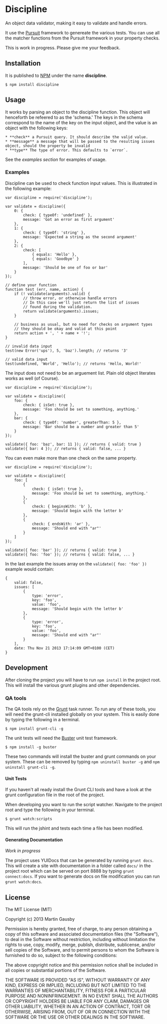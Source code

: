 # Discipline

An object data validator, making it easy to validate and handle errors.

It use the [Pursuit][pursuit] framework to genereate the various tests. You can use all the matcher functions from the Pursuit framework in your property checks.

[pursuit]: https://github.com/gausby/pursuit

This is work in progress. Please give me your feedback.

## Installation
It is published to [NPM][npm] under the name **discipline**.

    $ npm install discipline

[npm]: https://npmjs.org/


## Usage
It works by parsing an object to the discipline function. This object will henceforth be refeered to as the 'schema.' The keys in the schema correspond to the name of the key on the input object, and the value is an object with the following keys:

    * **check** a Pursuit query. It should describe the valid value.
    * **message** a message that will be passed to the resulting issues object, should the property be invalid
    * **type** The type of error. This defaults to `error`.

See the *examples section* for examples of usage.


### Examples
Discipline can be used to check function input values. This is illustrated in the following example:

    var discipline = require('discipline');

    var validate = discipline({
        0: {
            check: { typeOf: 'undefined' },
            message: 'Got an error as first argument'
        },
        1: {
            check: { typeOf: 'string' },
            message: 'Expected a string as the second argument'
        },
        2: {
            check: [
                { equals: 'Hello' },
                { equals: 'Goodbye' }
            ],
            message: 'Should be one of foo or bar'
        }
    });

    // define your function
    function test (err, name, action) {
        if (! validate(arguments).valid) {
            // throw error, or otherwise handle errors
            // In this case we'll just return the list of issues
            // found during the validation.
            return validate(arguments).issues;
        }

        // business as usual, but no need for checks on argument types
        // they should be okay and valid at this point
        return action + ', ' + name + '!';
    }

    // invalid data input
    test(new Error('ups'), 5, 'baz').length; // returns '3'

    // valid data input
    test(undefined, 'World', 'Hello'); // returns 'Hello, World!'

The input does not need to be an arguement list. Plain old object literates works as well (of Course).

    var discipline = require('discipline');

    var validate = discipline({
        foo: {
            check: { isSet: true },
            message: 'Foo should be set to something, anything.'
        },
        bar: {
            check: { typeOf: 'number', greaterThan: 5 },
            message: 'Bar should be a number and greater than 5'
        }
    });

    validate({ foo: 'baz', bar: 11 }); // returns { valid: true }
    validate({ bar: 4 }); // returns { valid: false, ... }

You can even make more than one check on the same property.

    var discipline = require('discipline');

    var validate = discipline({
        foo: [
            {
                check: { isSet: true },
                message: 'Foo should be set to something, anything.'
            },
            {
                check: { beginsWith: 'b' },
                message: 'Should begin with the letter b'
            },
            {
                check: { endsWith: 'ar' },
                message: 'Should end with "ar"'
            }
        ]
    });

    validate({ foo: 'bar' }); // returns { valid: true }
    validate({ foo: 'foo' }); // returns { valid: false, ... }

In the last example the issues array on the `validate({ foo: 'foo' })` example would contain:

    {
        valid: false,
        issues: [
            {
                type: 'error',
                key: 'foo',
                value: 'foo',
                message: 'Should begin with the letter b'
            },
            {
                type: 'error',
                key: 'foo',
                value: 'foo',
                message: 'Should end with "ar"'
            }
        ],
        date: Thu Nov 21 2013 17:14:09 GMT+0100 (CET)
    }


## Development
After cloning the project you will have to run `npm install` in the project root. This will install the various grunt plugins and other dependencies.


### QA tools
The QA tools rely on the [Grunt](http://gruntjs.com) task runner. To run any of these tools, you will need the grunt-cli installed globally on your system. This is easily done by typing the following in a terminal.

    $ npm install grunt-cli -g

The unit tests will need the [Buster](http://busterjs.org/) unit test framework.

    $ npm install -g buster

These two commands will install the buster and grunt commands on your system. These can be removed by typing `npm uninstall buster -g` and `npm uninstall grunt-cli -g`.


#### Unit Tests
If you haven't all ready install the Grunt CLI tools and have a look at the grunt configuration file in the root of the project.

When developing you want to run the script watcher. Navigate to the project root and type the following in your terminal.

    $ grunt watch:scripts

This will run the jshint and tests each time a file has been modified.


#### Generating Documentation
*Work in progress*

The project uses YUIDocs that can be generated by running `grunt docs`. This will create a site with documentation in a folder called `docs/` in the project root which can be served on port 8888 by typing `grunt connect:docs`. If you want to generate docs on file modification you can run `grunt watch:docs`.


## License
The MIT License (MIT)

Copyright (c) 2013 Martin Gausby

Permission is hereby granted, free of charge, to any person obtaining a copy of this software and associated documentation files (the "Software"), to deal in the Software without restriction, including without limitation the rights to use, copy, modify, merge, publish, distribute, sublicense, and/or sell copies of the Software, and to permit persons to whom the Software is furnished to do so, subject to the following conditions:

The above copyright notice and this permission notice shall be included in all copies or substantial portions of the Software.

THE SOFTWARE IS PROVIDED "AS IS", WITHOUT WARRANTY OF ANY KIND, EXPRESS OR IMPLIED, INCLUDING BUT NOT LIMITED TO THE WARRANTIES OF MERCHANTABILITY, FITNESS FOR A PARTICULAR PURPOSE AND NONINFRINGEMENT. IN NO EVENT SHALL THE AUTHORS OR COPYRIGHT HOLDERS BE LIABLE FOR ANY CLAIM, DAMAGES OR OTHER LIABILITY, WHETHER IN AN ACTION OF CONTRACT, TORT OR OTHERWISE, ARISING FROM, OUT OF OR IN CONNECTION WITH THE SOFTWARE OR THE USE OR OTHER DEALINGS IN THE SOFTWARE.

